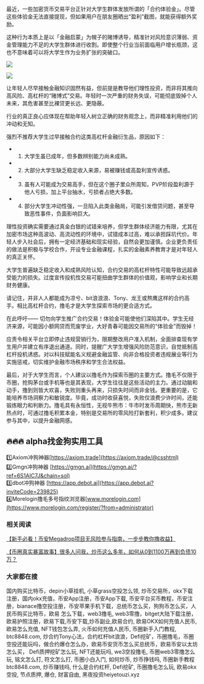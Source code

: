 最近，一些加密货币交易平台正针对大学生群体发放所谓的「合约体验金」。尽管这些体验金无法直接提现，但如果用户在朋友圈晒出“盈利”截图，就能获得额外奖励。

这种行为本质上是以「金融启蒙」为幌子的赌博诱导，精准针对风险意识薄弱、资金管理能力不足的大学生群体进行收割。即使整个行业当前面临用户增长瓶颈，这也不意味着可以将大学生作为业务扩张的突破口。

[![](https://307e939.webp.li/20250414144643302.png)](https://btc8848.com/top-10-exchanges)

[![](https://307e939.webp.li/20250414135532536.png)](https://btc8848.com/top-10-exchanges)

让年轻人尽早接触金融知识固然有益，但前提是教导他们理性投资，而非将其推向高风险、高杠杆的“赌博式”交易。年轻时一次严重的财务失误，可能彻底毁掉个人未来，其危害甚至比裸贷更长远、更隐蔽。

行业的真正良心应体现在帮助年轻人树立正确的财务观念上，而非精准利用他们的冲动和无知。

强烈不推荐大学生过早接触合约这类高杠杆金融衍生品，原因如下：
- 1. 大学生虽已成年，但多数辨别能力尚未成熟。
- 2. 大部分大学生缺乏稳定收入来源，易被赚钱或高盈利宣传诱惑。
- 3. 虽有人可能成为交易高手，但在这个圈子里众所周知，PVP阶段盈利源于他人亏损，加上平台抽水，亏损者占绝大多数。
- 4. 部分大学生冲动性强，一旦陷入此类金融局，可能引发借贷问题，甚至导致恶性事件，负面影响巨大。

理性投资确实需要通过真金白银的试错来培养，但学生群体经济能力有限，尤其在加密市场这种高波动、高流动性的环境中，试错成本过高，难以承担踩坑代价。年轻人步入社会后，拥有一定经济基础和现实经验，自然会更加谨慎。企业更负责任的做法是积极与学校合作，开设专业金融课程，扎实的金融素养教育才是对年轻人的真正关怀。

大学生普遍缺乏稳定收入和成熟风险认知，合约交易的高杠杆特性可能导致远超承受能力的损失。过度宣传投机性交易可能扭曲学生群体的价值观，影响学业和长期财务健康。

请记住，并非人人都能成为凉兮、bit浪浪浪、Tony、龙王或熬鹰这样的合约高手。相比高杠杆合约，撸毛才是大学生探索市场的更合适方式。

在此呼吁——
切勿向学生推广合约交易！体验金可能使他们深陷其中。学生无经济来源，可能因小额网贷而荒废学业，大好青春可能因交易所的“体验金”而毁掉！

应责令相关平台立即停止违规营销行为，限期整改用户准入机制，全面排查现有学生用户并建立有序退出通道。同时，提醒广大学生增强风险防范意识，自觉抵制高杠杆投机诱惑。对以科技赋能名义规避金融监管、向非合格投资者违规展业等行为实施惩戒，切实维护金融市场秩序和学生合法权益。

最后，对于大学生而言，个人建议以撸毛作为探索币圈的主要方式。撸毛不仅限于币圈，抢购茅台或手机等也是其表现，大学生往往是这些活动的主力。通过动脑和动手，撸到则皆大欢喜，失败则重头再来，只损失时间而非金钱。更重要的是，它能培养市场洞察力和敏锐度。毕竟，成功时收获喜悦，失败仅浪费少许时间，还能锻炼眼力和判断力。撸毛具有永恒性，无视牛熊市：牛市时发币周期快，熊市无新热点时，可通过撸毛积累本金，特别是交易所的零风险打新套利，积少成多。建议参与其中，以提升金融网感。



## 🔥🔥🔥 alpha找金狗实用工具
1️⃣Axiom冲狗神器[https://axiom.trade](https://axiom.trade/@csshtml)  
2️⃣Gmgn冲狗神器 [https://gmgn.ai](https://gmgn.ai/?ref=6S1AIC7J&chain=sol)  
3️⃣dbot冲狗神器 [https://app.debot.ai](https://app.debot.ai?inviteCode=239825)  
4️⃣Morelogin撸毛多号指纹浏览器[www.morelogin.com](https://www.morelogin.com/register/?from=administrator)  


### 相关阅读
[【新手必看！币安Megadrop项目无风险参与指南，一步步教你撸收益】](https://btc8848.com/bianace-megadrop/)

[【币圈真实暴富故事】很多人问我，炒币这么多年，如何从0到1100万再到负债10万？](https://heiyetouzi.xyz/biquanstory001/)


###  大家都在搜
国内购买比特币，depin小草挂机, 小草grass空投怎么领, 炒币交易所，okx下载注册，国内okx充值，币安App注册，币安App下载, 币安平台买币教程，币安注册，bianace撸空投注册，币安苹果手机下载，总统币怎么买，狗狗币怎么买，人民币购买比特币，欧易 怎么下载，web3撸毛, web3零撸，bitget大陆下载注册，欧易护照注册，欧易下载,币安下载,炒币副业,欧易合约, 欧易OKX如何充值人民币, 欧易怎么充值, NFT钱包怎么弄, 火币如何充值人民币, 币圈新手入门教程, btc8848.com, 炒合约Tony心法，合约杠杆bit浪浪，Defi挖矿，币圈撸毛，币圈空投还能玩吗，做合约爆仓怎么办，欧易币安货币怎么买总统币，欧易币安以太坊怎么买， Defi质押挖矿怎么玩, NFT还能玩吗, we3空投撸毛, 币圈web3零撸怎么玩, 铭文怎么打, 符文怎么打, 币圈小白入门, 如何炒币, 炒币挣钱吗, 币圈新手教程btc8848.com, 炒币赚钱吗, 什么是合约杠杆, Defi挖矿, 币圈撸毛怎么玩, 欧易okx空投, 节点质押, 爆仓, 财富自由, 黑夜投资heiyetouzi.xyz
